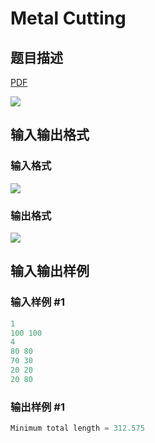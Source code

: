 # Metal Cutting

## 题目描述

[problemUrl]: https://uva.onlinejudge.org/index.php?option=com_onlinejudge&Itemid=8&category=8&page=show_problem&problem=550

[PDF](https://uva.onlinejudge.org/external/6/p609.pdf)

![](https://cdn.luogu.com.cn/upload/vjudge_pic/UVA609/707cb4c0b72d35bb12917d7e492f02f2d9820506.png)

## 输入输出格式

### 输入格式

![](https://cdn.luogu.com.cn/upload/vjudge_pic/UVA609/4ebe6357c750bc8fee2395ab02cbc07dca12e944.png)

### 输出格式

![](https://cdn.luogu.com.cn/upload/vjudge_pic/UVA609/0fc71dc029697598f792be3eaf28922390c7da1f.png)

## 输入输出样例

### 输入样例 #1

```cpp
1
100 100
4
80 80
70 30
20 20
20 80
```


### 输出样例 #1

```cpp
Minimum total length = 312.575
```


